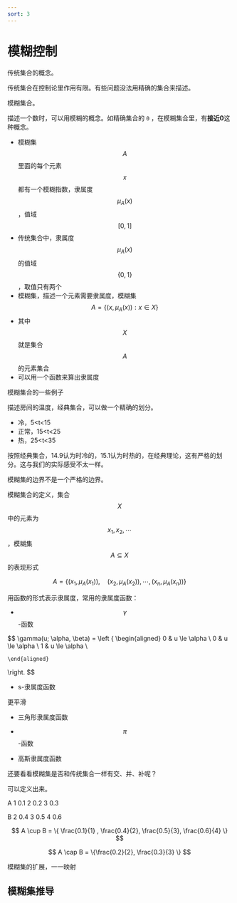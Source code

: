 ```yaml
---
sort: 3
---
```

# 模糊控制


传统集合的概念。

传统集合在控制论里作用有限。有些问题没法用精确的集合来描述。


模糊集合。

描述一个数时，可以用模糊的概念。如精确集合的 `0` ，在模糊集合里，有**接近0**这种概念。

- 模糊集 $$ A $$ 里面的每个元素 $$ x $$ 都有一个模糊指数，隶属度 $$ \mu_A(x) $$，值域 $$ [0,1] $$
- 传统集合中，隶属度 $$ \mu_A(x) $$ 的值域 $$ \{0,1\} $$，取值只有两个
- 模糊集，描述一个元素需要隶属度，模糊集 $$ A = \{ (x, \mu_A(x)) : x \in X \} $$
- 其中 $$ X $$ 就是集合 $$ A $$ 的元素集合
- 可以用一个函数来算出隶属度



模糊集合的一些例子

描述房间的温度，经典集合，可以做一个精确的划分。
- 冷，5<t<15
- 正常，15<t<25
- 热，25<t<35


按照经典集合，14.9认为时冷的，15.1认为时热的，在经典理论，这有严格的划分。这与我们的实际感受不太一样。

模糊集的边界不是一个严格的边界。


模糊集合的定义，集合 $$ X $$ 中的元素为 $$ x_1, x_2 ,\cdots $$，模糊集 $$ A \subseteq X $$ 的表现形式

$$ A = \{  (x_1, \mu_A(x_1)), \quad (x_2, \mu_A(x_2)), \cdots, (x_n, \mu_A(x_n))  \} $$



用函数的形式表示隶属度，常用的隶属度函数：
- $$ \gamma $$-函数

$$
\gamma(u; \alpha, \beta) = 
\left \{
    \begin{aligned}
        0 & u \le \alpha \\
        0 & u \le \alpha \\
        1 & u \le \alpha \\
        
    \end{aligned}
\right.
$$

- s-隶属度函数

更平滑

- 三角形隶属度函数

- $$ \pi $$ -函数
- 高斯隶属度函数


还要看看模糊集是否和传统集合一样有交、并、补呢？


可以定义出来。

A
1 0.1
2 0.2
3 0.3

B
2 0.4
3 0.5
4 0.6


$$
A \cup B = \{ \frac{0.1}{1} , \frac{0.4}{2}, \frac{0.5}{3}, \frac{0.6}{4}  \}
$$

$$
A \cap B = \{\frac{0.2}{2}, \frac{0.3}{3}  \}
$$

模糊集的扩展，一一映射



## 

## 模糊集推导





